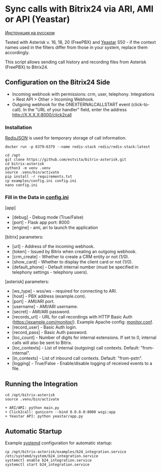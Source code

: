 # Sync calls with Bitrix24 via ARI, AMI or API (Yeastar)

[Инструкция на русском](README.ru.md)

Tested with Asterisk v. 16, 18, 20 (FreePBX) and [Yeastar](/yeastar/) S50 - if the context names used in the filters differ from those in your system, replace them accordingly.

This script allows sending call history and recording files from Asterisk (FreePBX) to Bitrix24.

## Configuration on the Bitrix24 Side
+ Incoming webhook with permissions: crm, user, telephony. Integrations > Rest API > Other > Incoming Webhook.
+ Outgoing webhook for the ONEXTERNALCALLSTART event (click-to-call). In the "URL of your handler" field, enter the address
 http://X.X.X.X:8000/click2call

### Installation

[RedisJSON](https://github.com/RedisJSON/RedisJSON) is used for temporary storage of call information.

```
docker run -p 6379:6379 --name redis-stack redis/redis-stack:latest
```

```
cd /opt
git clone https://github.com/estvita/bitrix-asterisk.git
cd bitrix-asterisk
python3 -m venv .venv
source .venv/bin/activate
pip install -r requirements.txt
cp examples/config.ini config.ini
nano config.ini
```

### Fill in the Data in [config.ini](examples/config.ini)

[app]
+ [debug] - Debug mode (True/False)
+ [port] - Flask app port: 8000
+ [engine] - ami, ari to launch the application

[bitrix] parameters:
+ [url] - Address of the incoming webhook.
+ [token] - Issued by Bitrix when creating an outgoing webhook.
+ [crm_create] - Whether to create a CRM entity or not (1/0).
+ [show_card] - Whether to display the client card or not (1/0).
+ [default_phone] - Default internal number (must be specified in telephony settings - telephony users).

[asterisk] parameters:
+ [ws_type] - wss/ws - required for connecting to ARI.
+ [host] - PBX address (example.com).
+ [port] - AMI/ARI port.
+ [username] - AMI/ARI username.
+ [secret] - AMI/ARI password.
+ [records_url] - URL for call recordings with HTTP Basic Auth (https://example.com/monitor/). Example Apache config: [monitor.conf](examples/monitor.conf).
+ [record_user] - Basic Auth login.
+ [record_pass] - Basic Auth password.
+ [loc_count] - Number of digits for internal extensions. If set to 0, internal calls will also be sent to Bitrix.
+ [loc_contexts] - List of internal (outgoing) call contexts. Default: "from-internal".
+ [in_contexts] - List of inbound call contexts. Default: "from-pstn".
+ [logging] - True/False - Enable/disable logging of received events to a file.

## Running the Integration

```
cd /opt/bitrix-asterisk
source .venv/bin/activate

+ ARI/AMI: python main.py
+ Click2call: gunicorn --bind 0.0.0.0:8000 wsgi:app
+ Yeastar API: python yeastar/app.py

```


## Automatic Startup
Example [systemd](/examples/b24_integration.service) configuration for automatic startup:

```
cp /opt/bitrix-asterisk/examples/b24_integration.service /etc/systemd/system/b24_integration.service
systemctl enable b24_integration.service
systemctl start b24_integration.service
```
